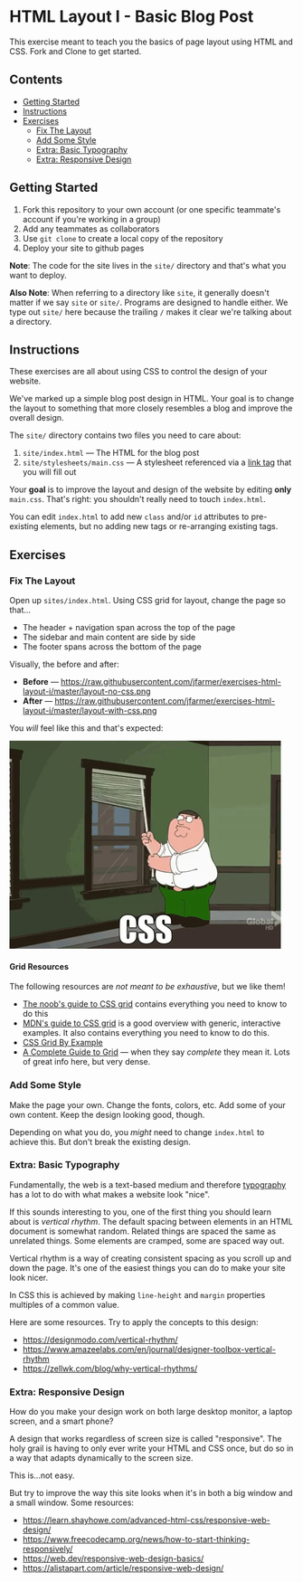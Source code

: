 # HTML Layout I - Basic Blog Post

This exercise meant to teach you the basics of page layout using HTML and CSS.  Fork and Clone to get started.



## Contents <!-- omit in toc -->

- [Getting Started](#Getting-Started)
- [Instructions](#Instructions)
- [Exercises](#Exercises)
  - [Fix The Layout](#Fix-The-Layout)
  - [Add Some Style](#Add-Some-Style)
  - [Extra: Basic Typography](#Extra-Basic-Typography)
  - [Extra: Responsive Design](#Extra-Responsive-Design)

## Getting Started

1. Fork this repository to your own account (or one specific teammate's account if you're working in a group)
1. Add any teammates as collaborators
1. Use `git clone` to create a local copy of the repository
1. Deploy your site to github pages

**Note**: The code for the site lives in the `site/` directory and that's what you want to deploy.

**Also Note**: When referring to a directory like `site`, it generally doesn't matter if we say `site` or `site/`. Programs are designed to handle either. We type out `site/` here because the trailing `/` makes it clear we're talking about a directory.


## Instructions

These exercises are all about using CSS to control the design of your website.

We've marked up a simple blog post design in HTML. Your goal is to change the layout to something that more closely resembles a blog and improve the overall design.

The `site/` directory contains two files you need to care about:

1. `site/index.html` — The HTML for the blog post
1. `site/stylesheets/main.css` — A stylesheet referenced via a [link tag][w3schools-link-tag] that you will fill out

Your **goal** is to improve the layout and design of the website by editing **only** `main.css`. That's right: you shouldn't really need to touch `index.html`.

You can edit `index.html` to add new `class` and/or `id` attributes to pre-existing elements, but no adding new tags or re-arranging existing tags.

## Exercises

### Fix The Layout

Open up `sites/index.html`. Using CSS grid for layout, change the page so that...

- The header + navigation span across the top of the page
- The sidebar and main content are side by side
- The footer spans across the bottom of the page

Visually, the before and after:

- **Before** — <https://raw.githubusercontent.com/jfarmer/exercises-html-layout-i/master/layout-no-css.png>
- **After** — <https://raw.githubusercontent.com/jfarmer/exercises-html-layout-i/master/layout-with-css.png>

You *will* feel like this and that's expected:

![CSS oh boy](css.gif)

#### Grid Resources <!-- omit in toc -->

The following resources are *not meant to be exhaustive*, but we like them!

- [The noob's guide to CSS grid][url-grid-noob] contains everything you need to know to do this
- [MDN's guide to CSS grid][mdn-grids] is a good overview with generic, interactive examples. It also contains everything you need to know to do this.
- [CSS Grid By Example][css-grid-by-example]
- [A Complete Guide to Grid][css-tricks-grid] — when they say *complete* they mean it. Lots of great info here, but very dense.

### Add Some Style

Make the page your own. Change the fonts, colors, etc. Add some of your own content. Keep the design looking good, though.

Depending on what you do, you *might* need to change `index.html` to achieve this. But don't break the existing design.

### Extra: Basic Typography

Fundamentally, the web is a text-based medium and therefore [typography][wiki-typography] has a lot to do with what makes a website look "nice".

If this sounds interesting to you, one of the first thing you should learn about is *vertical rhythm*. The default spacing between elements in an HTML document is somewhat random. Related things are spaced the same as unrelated things. Some elements are cramped, some are spaced way out.

Vertical rhythm is a way of creating consistent spacing as you scroll up and down the page. It's one of the easiest things you can do to make your site look nicer.

In CSS this is achieved by making `line-height` and `margin` properties multiples of a common value.

Here are some resources. Try to apply the concepts to this design:

- <https://designmodo.com/vertical-rhythm/>
- <https://www.amazeelabs.com/en/journal/designer-toolbox-vertical-rhythm>
- <https://zellwk.com/blog/why-vertical-rhythms/>

### Extra: Responsive Design

How do you make your design work on both large desktop monitor, a laptop screen, and a smart phone?

A design that works regardless of screen size is called "responsive". The holy grail is having to only ever write your HTML and CSS once, but do so in a way that adapts dynamically to the screen size.

This is...not easy.

But try to improve the way this site looks when it's in both a big window and a small window. Some resources:

- <https://learn.shayhowe.com/advanced-html-css/responsive-web-design/>
- <https://www.freecodecamp.org/news/how-to-start-thinking-responsively/>
- <https://web.dev/responsive-web-design-basics/>
- <https://alistapart.com/article/responsive-web-design/>


[w3schools-link-tag]: https://www.w3schools.com/tags/tag_link.asp
[url-grid-noob]: https://blog.logrocket.com/the-simpletons-guide-to-css-grid-1767565b3cf7/
[url-learn-css-grid]: https://learncssgrid.com/
[mdn-grids]: https://developer.mozilla.org/en-US/docs/Learn/CSS/CSS_layout/Grids
[css-grid-by-example]: https://gridbyexample.com/examples/
[css-tricks-grid]: https://css-tricks.com/snippets/css/complete-guide-grid/
[wiki-typography]: https://en.wikipedia.org/wiki/Typography
